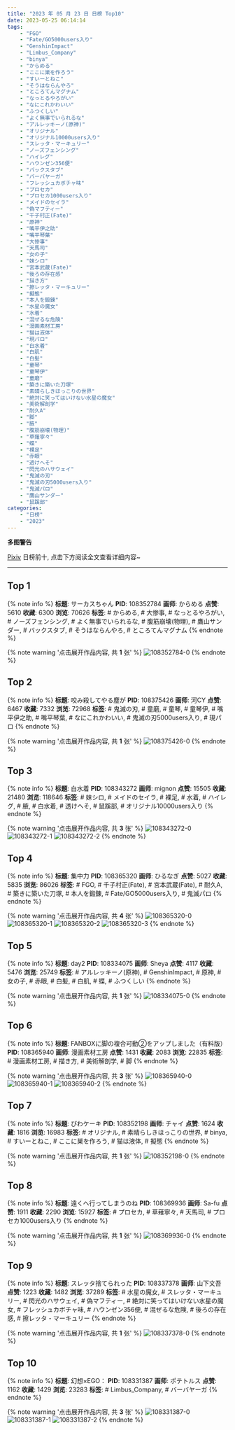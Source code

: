 ```yaml
---
title: "2023 年 05 月 23 日 日榜 Top10"
date: 2023-05-25 06:14:14
tags:
    - "FGO"
    - "Fate/GO5000users入り"
    - "GenshinImpact"
    - "Limbus_Company"
    - "binya"
    - "からめる"
    - "ここに巣を作ろう"
    - "すいーとねこ"
    - "そうはならんやろ"
    - "ところてんマグナム"
    - "なっとるやろがい"
    - "なにこれかわいい"
    - "ふつくしい"
    - "よく無事でいられるな"
    - "アルレッキーノ(原神)"
    - "オリジナル"
    - "オリジナル10000users入り"
    - "スレッタ・マーキュリー"
    - "ノーズフェンシング"
    - "ハイレグ"
    - "ハウンゼン356便"
    - "バックスタブ"
    - "バーバヤーガ"
    - "フレッシュカボチャ味"
    - "プロセカ"
    - "プロセカ1000users入り"
    - "メイドのセイラ"
    - "偽マフティー"
    - "千子村正(Fate)"
    - "原神"
    - "嘴平伊之助"
    - "嘴平琴葉"
    - "大惨事"
    - "天馬司"
    - "女の子"
    - "妹シロ"
    - "宮本武蔵(Fate)"
    - "後ろの存在感"
    - "描き方"
    - "擦レッタ・マーキュリー"
    - "擬態"
    - "本人を鍛錬"
    - "水星の魔女"
    - "水着"
    - "混ぜるな危険"
    - "漫画素材工房"
    - "猫は液体"
    - "現パロ"
    - "白水着"
    - "白肌"
    - "白髪"
    - "童琴"
    - "童琴伊"
    - "童磨"
    - "築きに築いた刀塚"
    - "素晴らしきほっこりの世界"
    - "絶対に笑ってはいけない水星の魔女"
    - "美術解剖学"
    - "耐久A"
    - "脚"
    - "腋"
    - "腹筋崩壊(物理)"
    - "草薙寧々"
    - "蝶"
    - "裸足"
    - "赤眼"
    - "透けへそ"
    - "閃光のハサウェイ"
    - "鬼滅の刃"
    - "鬼滅の刃5000users入り"
    - "鬼滅パロ"
    - "鷹山サンダー"
    - "鼠蹊部"
categories:
    - "日榜"
    - "2023"
---
```


<i class="fa fa-triangle-exclamation"></i>**多图警告**<i class="fa fa-triangle-exclamation"></i>

[Pixiv](https://www.pixiv.net/) 日榜前十, 点击下方阅读全文查看详细内容~

<!-- more -->

---

## Top 1

{% note info %}
**标题**: サーカスちゃん
**PID**: 108352784 **画师**: からめる
**点赞**: 5610 **收藏**: 6300 **浏览**: 70626
**标签**: # からめる, # 大惨事, # なっとるやろがい, # ノーズフェンシング, # よく無事でいられるな, # 腹筋崩壊(物理), # 鷹山サンダー, # バックスタブ, # そうはならんやろ, # ところてんマグナム
{% endnote %}

{% note warning '点击展开作品内容, 共 **1** 张' %}
![108352784-0](https://i.pixiv.re/img-original/img/2023/05/22/20/48/27/108352784_p0.png)
{% endnote %}

## Top 2

{% note info %}
**标题**: 咬み殺してやる塵が
**PID**: 108375426 **画师**: 河CY
**点赞**: 6467 **收藏**: 7332 **浏览**: 72968
**标签**: # 鬼滅の刃, # 童磨, # 童琴, # 童琴伊, # 嘴平伊之助, # 嘴平琴葉, # なにこれかわいい, # 鬼滅の刃5000users入り, # 現パロ
{% endnote %}

{% note warning '点击展开作品内容, 共 **1** 张' %}
![108375426-0](https://i.pixiv.re/img-original/img/2023/05/23/17/59/28/108375426_p0.jpg)
{% endnote %}

## Top 3

{% note info %}
**标题**: 白水着
**PID**: 108343272 **画师**: mignon
**点赞**: 15505 **收藏**: 21480 **浏览**: 118646
**标签**: # 妹シロ, # メイドのセイラ, # 裸足, # 水着, # ハイレグ, # 腋, # 白水着, # 透けへそ, # 鼠蹊部, # オリジナル10000users入り
{% endnote %}

{% note warning '点击展开作品内容, 共 **3** 张' %}
![108343272-0](https://i.pixiv.re/img-original/img/2023/05/22/12/40/57/108343272_p0.jpg)
![108343272-1](https://i.pixiv.re/img-original/img/2023/05/22/12/40/57/108343272_p1.jpg)
![108343272-2](https://i.pixiv.re/img-original/img/2023/05/22/12/40/57/108343272_p2.jpg)
{% endnote %}

## Top 4

{% note info %}
**标题**: 集中力
**PID**: 108365320 **画师**: ひるなぎ
**点赞**: 5027 **收藏**: 5835 **浏览**: 86026
**标签**: # FGO, # 千子村正(Fate), # 宮本武蔵(Fate), # 耐久A, # 築きに築いた刀塚, # 本人を鍛錬, # Fate/GO5000users入り, # 鬼滅パロ
{% endnote %}

{% note warning '点击展开作品内容, 共 **4** 张' %}
![108365320-0](https://i.pixiv.re/img-original/img/2023/05/23/06/00/06/108365320_p0.jpg)
![108365320-1](https://i.pixiv.re/img-original/img/2023/05/23/06/00/06/108365320_p1.jpg)
![108365320-2](https://i.pixiv.re/img-original/img/2023/05/23/06/00/06/108365320_p2.jpg)
![108365320-3](https://i.pixiv.re/img-original/img/2023/05/23/06/00/06/108365320_p3.jpg)
{% endnote %}

## Top 5

{% note info %}
**标题**: day2
**PID**: 108334075 **画师**: Sheya
**点赞**: 4117 **收藏**: 5476 **浏览**: 25749
**标签**: # アルレッキーノ(原神), # GenshinImpact, # 原神, # 女の子, # 赤眼, # 白髪, # 白肌, # 蝶, # ふつくしい
{% endnote %}

{% note warning '点击展开作品内容, 共 **1** 张' %}
![108334075-0](https://i.pixiv.re/img-original/img/2023/05/22/01/13/53/108334075_p0.jpg)
{% endnote %}

## Top 6

{% note info %}
**标题**: FANBOXに脚の複合可動②をアップしました（有料版）
**PID**: 108365940 **画师**: 漫画素材工房
**点赞**: 1431 **收藏**: 2083 **浏览**: 22835
**标签**: # 漫画素材工房, # 描き方, # 美術解剖学, # 脚
{% endnote %}

{% note warning '点击展开作品内容, 共 **3** 张' %}
![108365940-0](https://i.pixiv.re/img-original/img/2023/05/23/07/00/05/108365940_p0.jpg)
![108365940-1](https://i.pixiv.re/img-original/img/2023/05/23/07/00/05/108365940_p1.jpg)
![108365940-2](https://i.pixiv.re/img-original/img/2023/05/23/07/00/05/108365940_p2.jpg)
{% endnote %}

## Top 7

{% note info %}
**标题**: びわケーキ
**PID**: 108352198 **画师**: チャイ
**点赞**: 1624 **收藏**: 1816 **浏览**: 16983
**标签**: # オリジナル, # 素晴らしきほっこりの世界, # binya, # すいーとねこ, # ここに巣を作ろう, # 猫は液体, # 擬態
{% endnote %}

{% note warning '点击展开作品内容, 共 **1** 张' %}
![108352198-0](https://i.pixiv.re/img-original/img/2023/05/22/20/30/01/108352198_p0.png)
{% endnote %}

## Top 8

{% note info %}
**标题**: 遠くへ行ってしまうのね
**PID**: 108369936 **画师**: Sa-fu
**点赞**: 1911 **收藏**: 2290 **浏览**: 15927
**标签**: # プロセカ, # 草薙寧々, # 天馬司, # プロセカ1000users入り
{% endnote %}

{% note warning '点击展开作品内容, 共 **1** 张' %}
![108369936-0](https://i.pixiv.re/img-original/img/2023/05/23/12/10/50/108369936_p0.jpg)
{% endnote %}

## Top 9

{% note info %}
**标题**: スレッタ捨てられった
**PID**: 108337378 **画师**: 山下文吾
**点赞**: 1223 **收藏**: 1482 **浏览**: 37289
**标签**: # 水星の魔女, # スレッタ・マーキュリー, # 閃光のハサウェイ, # 偽マフティー, # 絶対に笑ってはいけない水星の魔女, # フレッシュカボチャ味, # ハウンゼン356便, # 混ぜるな危険, # 後ろの存在感, # 擦レッタ・マーキュリー
{% endnote %}

{% note warning '点击展开作品内容, 共 **1** 张' %}
![108337378-0](https://i.pixiv.re/img-original/img/2023/05/22/04/50/54/108337378_p0.jpg)
{% endnote %}

## Top 10

{% note info %}
**标题**: 幻想×EGO：
**PID**: 108331387 **画师**: ポテトルス
**点赞**: 1162 **收藏**: 1429 **浏览**: 23283
**标签**: # Limbus_Company, # バーバヤーガ
{% endnote %}

{% note warning '点击展开作品内容, 共 **3** 张' %}
![108331387-0](https://i.pixiv.re/img-original/img/2023/05/22/00/00/07/108331387_p0.jpg)
![108331387-1](https://i.pixiv.re/img-original/img/2023/05/22/00/00/07/108331387_p1.jpg)
![108331387-2](https://i.pixiv.re/img-original/img/2023/05/22/00/00/07/108331387_p2.jpg)
{% endnote %}
